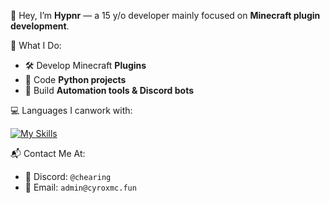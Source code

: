 

👋 Hey, I’m **Hypnr** — a 15 y/o developer mainly focused on **Minecraft plugin development**.

🚀 What I Do:

* 🛠️ Develop Minecraft **Plugins**
* 🔌 Code **Python projects**
* 🤖 Build **Automation tools & Discord bots**

💻 Languages I canwork with: 

[![My Skills](https://skillicons.dev/icons?i=js,mysql,css,java,python,maven)](https://skillicons.dev)

📬 Contact Me At:

* 💬 Discord: `@chearing`
* 📧 Email: `admin@cyroxmc.fun`


